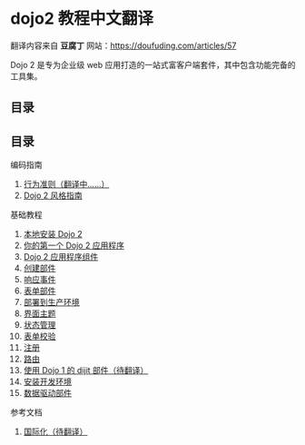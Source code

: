 # dojo2 教程中文翻译

翻译内容来自 **豆腐丁** 网站：https://doufuding.com/articles/57

Dojo 2 是专为企业级 web 应用打造的一站式富客户端套件，其中包含功能完备的工具集。

## 目录

## 目录

编码指南

1. [行为准则（翻译中……）](https://doufuding.com/translate/11/translate/master/CODE_OF_CONDUCT.md)
1. [Dojo 2 风格指南](https://doufuding.com/translate/11/translate/master/STYLE.md)

基础教程

1. [本地安装 Dojo 2](https://doufuding.com/translate/9/translate/master/site/source/tutorials/000_local_installation/index.md)
1. [你的第一个 Dojo 2 应用程序](https://doufuding.com/translate/9/translate/master/site/source/tutorials/001_static_content/index.md)
1. [Dojo 2 应用程序组件](https://doufuding.com/translate/9/translate/master/site/source/tutorials/002_creating_an_application/index.md)
1. [创建部件](https://doufuding.com/translate/9/translate/master/site/source/tutorials/003_creating_widgets/index.md)
1. [响应事件](https://doufuding.com/translate/9/translate/master/site/source/tutorials/004_user_interactions/index.md)
1. [表单部件](https://doufuding.com/translate/9/translate/master/site/source/tutorials/005_form_widgets/index.md)
1. [部署到生产环境](https://doufuding.com/translate/9/translate/master/site/source/tutorials/006_deploying_to_production/index.md)
1. [界面主题](https://doufuding.com/translate/9/translate/master/site/source/tutorials/007_theming/index.md)
1. [状态管理](https://doufuding.com/translate/9/translate/master/site/source/tutorials/1010_containers_and_injecting_state/index.md)
1. [表单校验](https://doufuding.com/translate/9/translate/master/site/source/tutorials/1015_form_validation/index.md)
1. [注册](https://doufuding.com/translate/9/translate/master/site/source/tutorials/1020_registries/index.md)
1. [路由](https://doufuding.com/translate/9/translate/master/site/source/tutorials/1030_routing/index.md)
1. [使用 Dojo 1 的 dijit 部件（待翻译）](https://doufuding.com/translate/9/translate/master/site/source/tutorials/1040_dojo1_dijits/index.md)
1. [安装开发环境](https://doufuding.com/translate/9/translate/master/site/source/tutorials/1050_development_environment/index.md)
1. [数据驱动部件](https://doufuding.com/translate/9/translate/master/site/source/tutorials/1060_data_driven_widgets/index.md)

参考文档

1. [国际化（待翻译）](https://doufuding.com/projects/9/blob/master/site/source/tutorials/internationalization.md)

